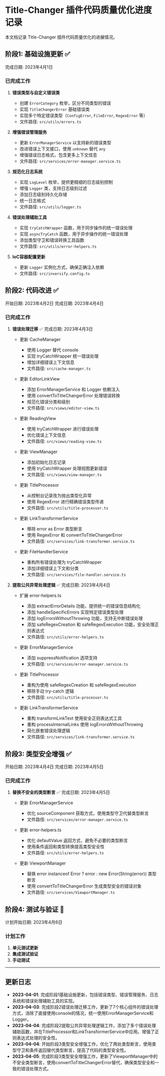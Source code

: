 # Title-Changer 插件代码质量优化进度记录

本文档记录 Title-Changer 插件代码质量优化的进展情况。

## 阶段1: 基础设施更新 ✅

完成日期: 2023年4月1日

### 已完成工作

1. **错误类型与自定义错误类**
   - 创建 `ErrorCategory` 枚举，区分不同类型的错误
   - 实现 `TitleChangerError` 基础错误类
   - 实现多个特定错误类型（`ConfigError`, `FileError`, `RegexError` 等）
   - 文件路径: `src/utils/errors.ts`

2. **增强错误管理服务**
   - 更新 `ErrorManagerService` 以支持新的错误类型
   - 改进错误上下文接口，使用 `unknown` 替代 `any`
   - 增强错误日志格式，包含更多上下文信息
   - 文件路径: `src/services/error-manager.service.ts`

3. **规范化日志系统**
   - 实现 `LogLevel` 枚举，提供更精细的日志级别控制
   - 增强 `Logger` 类，支持日志级别过滤
   - 添加日志级别持久化存储
   - 统一日志格式
   - 文件路径: `src/utils/logger.ts`

4. **错误处理辅助工具**
   - 实现 `tryCatchWrapper` 函数，用于同步操作的统一错误处理
   - 实现 `asyncTryCatch` 函数，用于异步操作的统一错误处理
   - 添加类型守卫和错误转换工具函数
   - 文件路径: `src/utils/error-helpers.ts`

5. **IoC容器配置更新**
   - 更新 `Logger` 实例化方式，确保正确注入依赖
   - 文件路径: `src/inversify.config.ts`

## 阶段2: 代码改进 ✅

开始日期: 2023年4月2日
完成日期: 2023年4月4日

### 已完成工作

1. **错误处理迁移** ✅
   完成日期: 2023年4月3日
   
   - 更新 CacheManager
     - 使用 Logger 替代 console
     - 实现 tryCatchWrapper 统一错误处理
     - 增加详细错误上下文信息
     - 文件路径: `src/cache-manager.ts`
     
   - 更新 EditorLinkView
     - 添加 ErrorManagerService 和 Logger 依赖注入
     - 使用 convertToTitleChangerError 处理错误转换
     - 规范化错误分类和级别
     - 文件路径: `src/views/editor-view.ts`

   - 更新 ReadingView
     - 使用 tryCatchWrapper 进行错误处理
     - 优化错误上下文信息
     - 文件路径: `src/views/reading-view.ts`
     
   - 更新 ViewManager
     - 添加初始化日志记录
     - 使用 tryCatchWrapper 处理视图更新错误
     - 文件路径: `src/views/view-manager.ts`
     
   - 更新 TitleProcessor
     - 从控制台记录改为抛出类型化异常
     - 使用 RegexError 进行精确错误类型传递
     - 文件路径: `src/utils/title-processor.ts`
     
   - 更新 LinkTransformerService
     - 移除 error as Error 类型断言
     - 使用 RegexError 和 convertToTitleChangerError
     - 文件路径: `src/services/link-transformer.service.ts`
     
   - 更新 FileHandlerService
     - 重构所有错误处理为 tryCatchWrapper
     - 添加详细错误上下文和分类
     - 文件路径: `src/services/file-handler.service.ts`

2. **提取公共异常处理逻辑** ✅
   完成日期: 2023年4月4日
   
   - 扩展 error-helpers.ts
     - 添加 extractErrorDetails 功能，提供统一的错误信息结构化
     - 添加 handleSpecificErrors 实现特定错误类型处理
     - 添加 logErrorsWithoutThrowing 功能，支持无中断错误处理
     - 添加 safeRegexCreation 和 safeRegexExecution 功能，安全处理正则表达式
     - 文件路径: `src/utils/error-helpers.ts`
     
   - 更新 ErrorManagerService
     - 添加 suppressNotification 选项支持
     - 文件路径: `src/services/error-manager.service.ts`
     
   - 更新 TitleProcessor
     - 重构为使用 safeRegexCreation 和 safeRegexExecution
     - 移除手动 try-catch 逻辑
     - 文件路径: `src/utils/title-processor.ts`
     
   - 更新 LinkTransformerService
     - 重构 transformLinkText 使用安全正则表达式工具
     - 重构 processInternalLinks 使用 logErrorsWithoutThrowing
     - 简化嵌套错误处理逻辑
     - 文件路径: `src/services/link-transformer.service.ts`

## 阶段3: 类型安全增强 ✅

开始日期: 2023年4月4日
完成日期: 2023年4月5日

### 已完成工作

1. **替换不安全的类型断言** ✅
   完成日期: 2023年4月5日
   
   - 更新 ErrorManagerService
     - 优化 sourceComponent 获取方式，使用类型守卫代替类型断言
     - 文件路径: `src/services/error-manager.service.ts`
     
   - 更新 error-helpers.ts
     - 优化 defaultValue 返回方式，避免不必要的类型断言
     - 使用条件返回和类型转换提高类型安全性
     - 文件路径: `src/utils/error-helpers.ts`
   
   - 更新 ViewportManager
     - 替换 error instanceof Error ? error : new Error(String(error)) 类型断言
     - 使用 convertToTitleChangerError 生成类型安全的错误对象
     - 文件路径: `src/services/ViewportManager.ts`

## 阶段4: 测试与验证 🔄

计划开始日期: 2023年4月6日

### 计划工作

1. **单元测试更新**
2. **集成测试验证**
3. **手动测试**

---

## 更新日志

- **2023-04-01**: 完成阶段1基础设施更新，包括错误类型、错误管理服务、日志系统和错误处理辅助工具的实现。
- **2023-04-03**: 完成阶段2错误处理迁移工作，更新了7个核心组件的错误处理方式，消除了直接使用console的情况，统一使用ErrorManagerService和Logger。
- **2023-04-04**: 完成阶段2提取公共异常处理逻辑工作，添加了多个错误处理辅助函数，并在TitleProcessor和LinkTransformerService中应用。增强了正则表达式处理的安全性。
- **2023-04-04**: 开始阶段3类型安全增强工作，优化了两处类型断言，使用类型守卫和条件返回替代类型断言，提高了代码的类型安全性。
- **2023-04-05**: 完成阶段3类型安全增强工作，更新了ViewportManager中的不安全类型断言，使用convertToTitleChangerError替代，确保类型安全和一致的错误处理方式。 